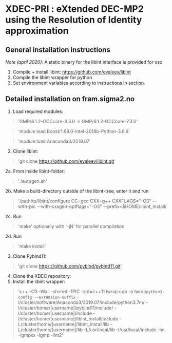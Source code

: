 # XDEC-PRI : eXtended DEC-MP2 using the Resolution of Identity approximation 
## General installation instructions

*Note (april 2020)*: A static binary for the libint interface is provided for osx  

1. Compile + install libint: <a href="https://github.com/evaleev/libint">https://github.com/evaleev/libint</a>
2. Compile the libint wrapper for python
3. Set environment variables according to instructions in section.

## Detailed installation on fram.sigma2.no
1. Load required modules:
> 'GMP/6.1.2-GCCcore-8.3.0 => GMP/6.1.2-GCCcore-7.3.0'

> 'module load Boost/1.68.0-intel-2018b-Python-3.6.6'

> 'module load Anaconda3/2019.07'
2. Clone libint:
> 'git clone https://github.com/evaleev/libint.git'

2a. From inside libint-folder:
>'./autogen.sh'

2b. Make a build-directory outside of the libint-tree, enter it and run
> '/path/to/libint/configure CC=gcc CXX=g++ CXXFLAGS="-O3" --with-pic --with-cxxgen-optflags="-O3" --prefix=$HOME/libint_install/

2c. Run 
>'make'
optionally with '-jN' for parallel compilation

2d. Run 
>'make install' 

3. Clone Pybind11:
> 'git clone https://github.com/pybind/pybind11.git'

4. Clone the XDEC repository:
5. Install the libint wrapper:
> 'c++ -O3 -Wall -shared -fPIC -std=c++11 lwrap.cpp -o lwrap`python3-config --extension-suffix`  -I/cluster/software/Anaconda3/2019.07/include/python3.7m/ -I/cluster/home/[username]/pybind11/include/ -I/cluster/home/[username]/include -I/cluster/home/[username]/libint_install/include -L/cluster/home/[username]/libint_install/lib -L/cluster/home/[username]/lib -L/usr/local/lib -I/usr/local/include -lm -lgmpxx -lgmp -lint2'
